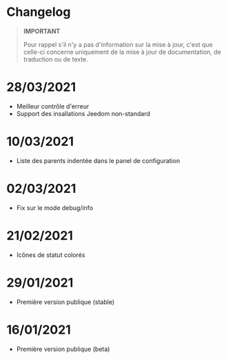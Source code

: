 # Changelog

>**IMPORTANT**
>
>Pour rappel s'il n'y a pas d'information sur la mise à jour, c'est que celle-ci concerne uniquement de la mise à jour de documentation, de traduction ou de texte.

# 28/03/2021
- Meilleur contrôle d'erreur
- Support des insallations Jeedom non-standard

# 10/03/2021
- Liste des parents indentée dans le panel de configuration

# 02/03/2021
- Fix sur le mode debug/info

# 21/02/2021
- Icônes de statut colorés

# 29/01/2021
- Première version publique (stable)

# 16/01/2021
- Première version publique (beta)

